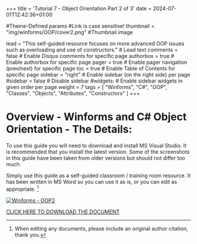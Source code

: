 +++
title = 'Tutorial 7 - Object Orientation Part 2 of 3'
date = 2024-07-01T12:42:36+01:00

#Theme-Defined params
#Link is case sensitive!
thumbnail = "img/winforms/OOP/cover2.png" #Thumbnail image

lead = "This self-guided resource focuses on more advanced OOP issues such as overloading and use of constructors." # Lead text
comments = false # Enable Disqus comments for specific page
authorbox = true # Enable authorbox for specific page
pager = true # Enable pager navigation (prev/next) for specific page
toc = true # Enable Table of Contents for specific page
sidebar = "right" # Enable sidebar (on the right side) per page
#sidebar = false # Disable sidebar 
#widgets: # Enable sidebar widgets in given order per page
weight = 7
tags = [ "Winforms", "C#", "OOP", "Classes", "Objects", "Attributes", "Constructors" ]
+++

# Overview - Winforms and C# Object Orientation - The Details:
To use this guide you will need to download and install MS Visual Studio. It is recommended that you install the latest version.  Some of the screenshots in this guide have been taken from older versions but should not differ too much.  

Simply use this guide as a self-guided classroom / training room resource.  It has been written in MS Word so you can use it as is, or you can edit  as appropriate. [^*]

[![Winforms - OOP2](/img/winforms/OOP/cover2.png)](https://drive.google.com/drive/folders/11lMwZYvxbKUVuaGyx9zhP66gTdC2ETbu?usp=sharing)

[CLICK HERE TO DOWNLOAD THE DOCUMENT](https://drive.google.com/drive/folders/11lMwZYvxbKUVuaGyx9zhP66gTdC2ETbu?usp=sharing)

[^*]: When editing any documents, please include an original author citation, thank you. 




